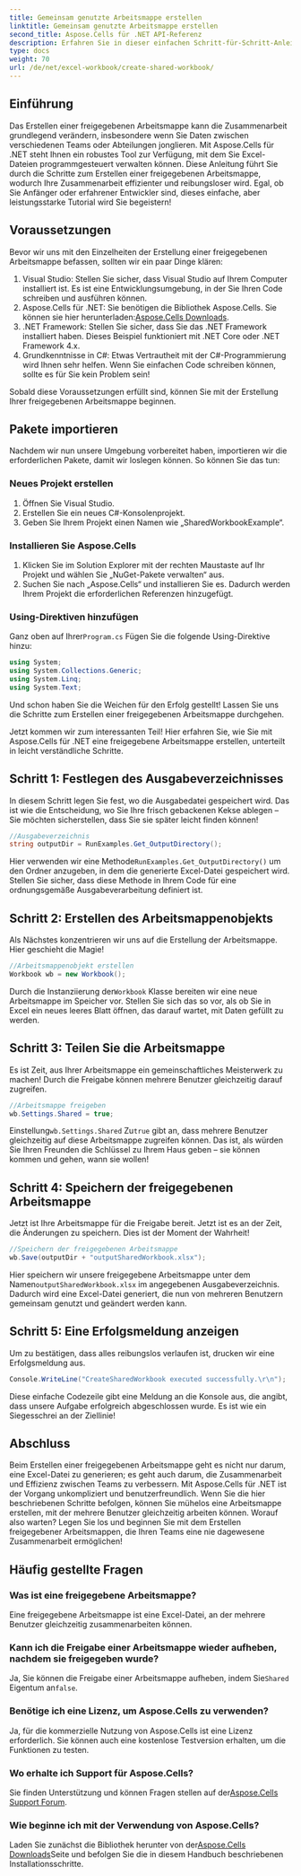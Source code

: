 ```yaml
---
title: Gemeinsam genutzte Arbeitsmappe erstellen
linktitle: Gemeinsam genutzte Arbeitsmappe erstellen
second_title: Aspose.Cells für .NET API-Referenz
description: Erfahren Sie in dieser einfachen Schritt-für-Schritt-Anleitung, wie Sie mit Aspose.Cells für .NET eine freigegebene Arbeitsmappe erstellen. Perfekt zur Verbesserung der Teamzusammenarbeit.
type: docs
weight: 70
url: /de/net/excel-workbook/create-shared-workbook/
---
```

## Einführung

Das Erstellen einer freigegebenen Arbeitsmappe kann die Zusammenarbeit grundlegend verändern, insbesondere wenn Sie Daten zwischen verschiedenen Teams oder Abteilungen jonglieren. Mit Aspose.Cells für .NET steht Ihnen ein robustes Tool zur Verfügung, mit dem Sie Excel-Dateien programmgesteuert verwalten können. Diese Anleitung führt Sie durch die Schritte zum Erstellen einer freigegebenen Arbeitsmappe, wodurch Ihre Zusammenarbeit effizienter und reibungsloser wird. Egal, ob Sie Anfänger oder erfahrener Entwickler sind, dieses einfache, aber leistungsstarke Tutorial wird Sie begeistern!

## Voraussetzungen

Bevor wir uns mit den Einzelheiten der Erstellung einer freigegebenen Arbeitsmappe befassen, sollten wir ein paar Dinge klären:

1. Visual Studio: Stellen Sie sicher, dass Visual Studio auf Ihrem Computer installiert ist. Es ist eine Entwicklungsumgebung, in der Sie Ihren Code schreiben und ausführen können.
2.  Aspose.Cells für .NET: Sie benötigen die Bibliothek Aspose.Cells. Sie können sie hier herunterladen:[Aspose.Cells Downloads](https://releases.aspose.com/cells/net/).
3. .NET Framework: Stellen Sie sicher, dass Sie das .NET Framework installiert haben. Dieses Beispiel funktioniert mit .NET Core oder .NET Framework 4.x.
4. Grundkenntnisse in C#: Etwas Vertrautheit mit der C#-Programmierung wird Ihnen sehr helfen. Wenn Sie einfachen Code schreiben können, sollte es für Sie kein Problem sein!

Sobald diese Voraussetzungen erfüllt sind, können Sie mit der Erstellung Ihrer freigegebenen Arbeitsmappe beginnen.

## Pakete importieren

Nachdem wir nun unsere Umgebung vorbereitet haben, importieren wir die erforderlichen Pakete, damit wir loslegen können. So können Sie das tun:

### Neues Projekt erstellen
1. Öffnen Sie Visual Studio.
2. Erstellen Sie ein neues C#-Konsolenprojekt.
3. Geben Sie Ihrem Projekt einen Namen wie „SharedWorkbookExample“.

### Installieren Sie Aspose.Cells
1. Klicken Sie im Solution Explorer mit der rechten Maustaste auf Ihr Projekt und wählen Sie „NuGet-Pakete verwalten“ aus.
2. Suchen Sie nach „Aspose.Cells“ und installieren Sie es. Dadurch werden Ihrem Projekt die erforderlichen Referenzen hinzugefügt.

### Using-Direktiven hinzufügen
 Ganz oben auf Ihrer`Program.cs` Fügen Sie die folgende Using-Direktive hinzu:

```csharp
using System;
using System.Collections.Generic;
using System.Linq;
using System.Text;
```

Und schon haben Sie die Weichen für den Erfolg gestellt! Lassen Sie uns die Schritte zum Erstellen einer freigegebenen Arbeitsmappe durchgehen.

Jetzt kommen wir zum interessanten Teil! Hier erfahren Sie, wie Sie mit Aspose.Cells für .NET eine freigegebene Arbeitsmappe erstellen, unterteilt in leicht verständliche Schritte.

## Schritt 1: Festlegen des Ausgabeverzeichnisses

In diesem Schritt legen Sie fest, wo die Ausgabedatei gespeichert wird. Das ist wie die Entscheidung, wo Sie Ihre frisch gebackenen Kekse ablegen – Sie möchten sicherstellen, dass Sie sie später leicht finden können!

```csharp
//Ausgabeverzeichnis
string outputDir = RunExamples.Get_OutputDirectory();
```
 Hier verwenden wir eine Methode`RunExamples.Get_OutputDirectory()` um den Ordner anzugeben, in dem die generierte Excel-Datei gespeichert wird. Stellen Sie sicher, dass diese Methode in Ihrem Code für eine ordnungsgemäße Ausgabeverarbeitung definiert ist.

## Schritt 2: Erstellen des Arbeitsmappenobjekts

Als Nächstes konzentrieren wir uns auf die Erstellung der Arbeitsmappe. Hier geschieht die Magie!

```csharp
//Arbeitsmappenobjekt erstellen
Workbook wb = new Workbook();
```
 Durch die Instanziierung der`Workbook` Klasse bereiten wir eine neue Arbeitsmappe im Speicher vor. Stellen Sie sich das so vor, als ob Sie in Excel ein neues leeres Blatt öffnen, das darauf wartet, mit Daten gefüllt zu werden.

## Schritt 3: Teilen Sie die Arbeitsmappe

Es ist Zeit, aus Ihrer Arbeitsmappe ein gemeinschaftliches Meisterwerk zu machen! Durch die Freigabe können mehrere Benutzer gleichzeitig darauf zugreifen.

```csharp
//Arbeitsmappe freigeben
wb.Settings.Shared = true;
```
 Einstellung`wb.Settings.Shared` Zu`true` gibt an, dass mehrere Benutzer gleichzeitig auf diese Arbeitsmappe zugreifen können. Das ist, als würden Sie Ihren Freunden die Schlüssel zu Ihrem Haus geben – sie können kommen und gehen, wann sie wollen!

## Schritt 4: Speichern der freigegebenen Arbeitsmappe

Jetzt ist Ihre Arbeitsmappe für die Freigabe bereit. Jetzt ist es an der Zeit, die Änderungen zu speichern. Dies ist der Moment der Wahrheit!

```csharp
//Speichern der freigegebenen Arbeitsmappe
wb.Save(outputDir + "outputSharedWorkbook.xlsx");
```
 Hier speichern wir unsere freigegebene Arbeitsmappe unter dem Namen`outputSharedWorkbook.xlsx` im angegebenen Ausgabeverzeichnis. Dadurch wird eine Excel-Datei generiert, die nun von mehreren Benutzern gemeinsam genutzt und geändert werden kann.

## Schritt 5: Eine Erfolgsmeldung anzeigen

Um zu bestätigen, dass alles reibungslos verlaufen ist, drucken wir eine Erfolgsmeldung aus.

```csharp
Console.WriteLine("CreateSharedWorkbook executed successfully.\r\n");
```
Diese einfache Codezeile gibt eine Meldung an die Konsole aus, die angibt, dass unsere Aufgabe erfolgreich abgeschlossen wurde. Es ist wie ein Siegesschrei an der Ziellinie!

## Abschluss 

Beim Erstellen einer freigegebenen Arbeitsmappe geht es nicht nur darum, eine Excel-Datei zu generieren; es geht auch darum, die Zusammenarbeit und Effizienz zwischen Teams zu verbessern. Mit Aspose.Cells für .NET ist der Vorgang unkompliziert und benutzerfreundlich. Wenn Sie die hier beschriebenen Schritte befolgen, können Sie mühelos eine Arbeitsmappe erstellen, mit der mehrere Benutzer gleichzeitig arbeiten können. Worauf also warten? Legen Sie los und beginnen Sie mit dem Erstellen freigegebener Arbeitsmappen, die Ihren Teams eine nie dagewesene Zusammenarbeit ermöglichen!

## Häufig gestellte Fragen

### Was ist eine freigegebene Arbeitsmappe?
Eine freigegebene Arbeitsmappe ist eine Excel-Datei, an der mehrere Benutzer gleichzeitig zusammenarbeiten können.

### Kann ich die Freigabe einer Arbeitsmappe wieder aufheben, nachdem sie freigegeben wurde?
 Ja, Sie können die Freigabe einer Arbeitsmappe aufheben, indem Sie`Shared` Eigentum an`false`.

### Benötige ich eine Lizenz, um Aspose.Cells zu verwenden?
Ja, für die kommerzielle Nutzung von Aspose.Cells ist eine Lizenz erforderlich. Sie können auch eine kostenlose Testversion erhalten, um die Funktionen zu testen.

### Wo erhalte ich Support für Aspose.Cells?
 Sie finden Unterstützung und können Fragen stellen auf der[Aspose.Cells Support Forum](https://forum.aspose.com/c/cells/9).

### Wie beginne ich mit der Verwendung von Aspose.Cells?
 Laden Sie zunächst die Bibliothek herunter von der[Aspose.Cells Downloads](https://releases.aspose.com/cells/net/)Seite und befolgen Sie die in diesem Handbuch beschriebenen Installationsschritte.